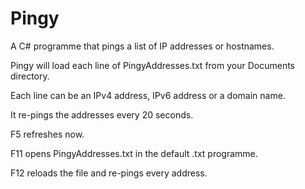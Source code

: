 # Pingy
A C# programme that pings a list of IP addresses or hostnames.



Pingy will load each line of PingyAddresses.txt from your Documents directory.

Each line can be an IPv4 address, IPv6 address or a domain name.

It re-pings the addresses every 20 seconds.



F5 refreshes now.

F11 opens PingyAddresses.txt in the default .txt programme.

F12 reloads the file and re-pings every address.
